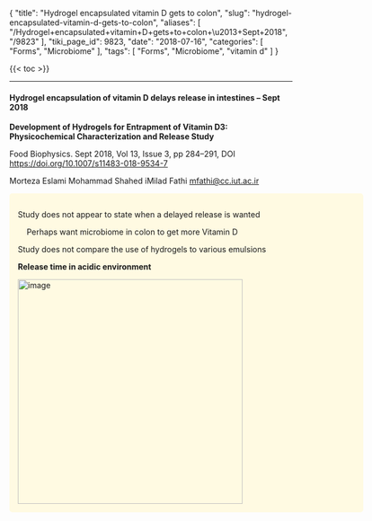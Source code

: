 {
    "title": "Hydrogel encapsulated vitamin D gets to colon",
    "slug": "hydrogel-encapsulated-vitamin-d-gets-to-colon",
    "aliases": [
        "/Hydrogel+encapsulated+vitamin+D+gets+to+colon+\u2013+Sept+2018",
        "/9823"
    ],
    "tiki_page_id": 9823,
    "date": "2018-07-16",
    "categories": [
        "Forms",
        "Microbiome"
    ],
    "tags": [
        "Forms",
        "Microbiome",
        "vitamin d"
    ]
}


{{< toc >}}

---

#### Hydrogel encapsulation of vitamin D delays release in intestines – Sept 2018

 **Development of Hydrogels for Entrapment of Vitamin D3: Physicochemical Characterization and Release Study** 

Food Biophysics. Sept 2018, Vol 13, Issue 3, pp 284–291, DOI https://doi.org/10.1007/s11483-018-9534-7

Morteza Eslami Mohammad Shahed iMilad Fathi mfathi@cc.iut.ac.ir

<div class="border" style="background-color:#FFFAE2;padding:15px;margin:10px 0;border-radius:5px;width:600px">

Study does not appear to state when a delayed release is wanted

&nbsp; &nbsp; Perhaps want microbiome in colon to get more Vitamin D

Study does not compare the use of hydrogels to various emulsions

 **Release time in acidic environment** 

<img src="https://d378j1rmrlek7x.cloudfront.net/attachments/jpeg/release-time-in-acid.jpg" alt="image" width="400">